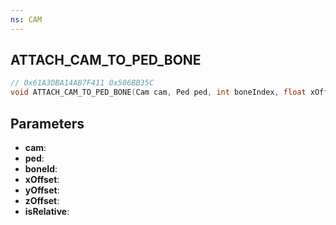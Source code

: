 ```yaml
---
ns: CAM
---
```

## ATTACH_CAM_TO_PED_BONE

```c
// 0x61A3DBA14AB7F411 0x506BB35C
void ATTACH_CAM_TO_PED_BONE(Cam cam, Ped ped, int boneIndex, float xOffset, float yOffset, float zOffset, BOOL isRelative);
```


## Parameters
* **cam**: 
* **ped**: 
* **boneId**: 
* **xOffset**: 
* **yOffset**: 
* **zOffset**: 
* **isRelative**: 

